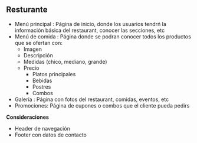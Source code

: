 ## __Resturante__
* Menú principal : Página de inicio, donde los usuarios tendrń la información básica del restaurant, conocer las secciones, etc
* Menú de comida : Página donde se podran conocer todos los productos que se ofertan con:
  * Imagen
  * Descripción
  * Medidas (chico, mediano, grande)
  * Precio
    * Platos principales
    * Bebidas
    * Postres
    * Combos
* Galería : Página con fotos del restaurant, comidas, eventos, etc
* Promociones: Página de cupones o combos que el cliente pueda pedirs

__Consideraciones__

* Header de navegación
* Footer con datos de contacto

